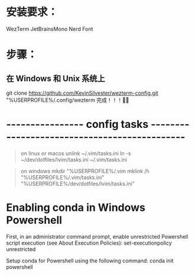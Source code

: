 # 安装要求：
WezTerm
JetBrainsMono Nerd Font

# 步骤：
## 在 Windows 和 Unix 系统上
git clone https://github.com/KevinSilvester/wezterm-config.git "%USERPROFILE%/.config/wezterm
完成！！！🎉🎉
 
# ---------------- config tasks ---------------------------------------------
>on linux or macos
unlink ~/.vim/tasks.ini
ln -s ~/dev/dotfiles/lvim/tasks.ini ~/.vim/tasks.ini

> on windows
mkdir  "%USERPROFILE%/.vim
mklink /h  "%USERPROFILE%/.vim/tasks.ini" "%USERPROFILE%/dev/dotfiles/lvim/tasks.ini"

# Enabling conda in Windows Powershell
  First, in an administrator command prompt, enable unrestricted Powershell script execution (see About Execution Policies):
    set-executionpolicy unrestricted

  Setup conda for Powershell using the following command:
    conda init powershell
